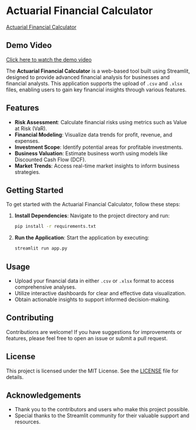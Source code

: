 # Actuarial Financial Calculator

[Actuarial Financial Calculator](http://localhost:8501/#actuarial-financial-calculator)

## Demo Video
[Click here to watch the demo video](https://drive.google.com/file/d/1ykJLhEZesj3W4Ix1KH5avJXNPBOMkWSh/view?usp=sharing)



The **Actuarial Financial Calculator** is a web-based tool built using Streamlit, designed to provide advanced financial analysis for businesses and financial analysts. This application supports the upload of `.csv` and `.xlsx` files, enabling users to gain key financial insights through various features.

## Features

- **Risk Assessment**: Calculate financial risks using metrics such as Value at Risk (VaR).
- **Financial Modeling**: Visualize data trends for profit, revenue, and expenses.
- **Investment Scope**: Identify potential areas for profitable investments.
- **Business Valuation**: Estimate business worth using models like Discounted Cash Flow (DCF).
- **Market Trends**: Access real-time market insights to inform business strategies.

## Getting Started

To get started with the Actuarial Financial Calculator, follow these steps:

1. **Install Dependencies**:
   Navigate to the project directory and run:
   ```bash
   pip install -r requirements.txt
   ```

2. **Run the Application**:
   Start the application by executing:
   ```bash
   streamlit run app.py
   ```

## Usage

- Upload your financial data in either `.csv` or `.xlsx` format to access comprehensive analyses.
- Utilize interactive dashboards for clear and effective data visualization.
- Obtain actionable insights to support informed decision-making.

## Contributing

Contributions are welcome! If you have suggestions for improvements or features, please feel free to open an issue or submit a pull request.

## License

This project is licensed under the MIT License. See the [LICENSE](LICENSE) file for details.

## Acknowledgements

- Thank you to the contributors and users who make this project possible.
- Special thanks to the Streamlit community for their valuable support and resources.
```
